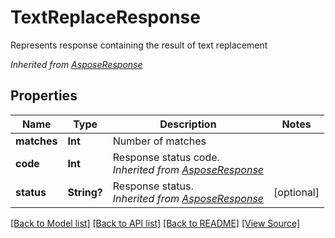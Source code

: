 ﻿# TextReplaceResponse
Represents response containing the result of text replacement

*Inherited from [AsposeResponse](AsposeResponse.md)*
## Properties
Name | Type | Description | Notes
------------ | ------------- | ------------- | -------------
**matches** | **Int** | Number of matches | 
**code** | **Int** | Response status code.<br />*Inherited from [AsposeResponse](AsposeResponse.md)* | 
**status** | **String?** | Response status.<br />*Inherited from [AsposeResponse](AsposeResponse.md)* | [optional]

[[Back to Model list]](../README.md#documentation-for-models) [[Back to API list]](../README.md#documentation-for-api-endpoints) [[Back to README]](../README.md) [[View Source]](../AsposePdfCloud/Models/TextReplaceResponse.swift)

